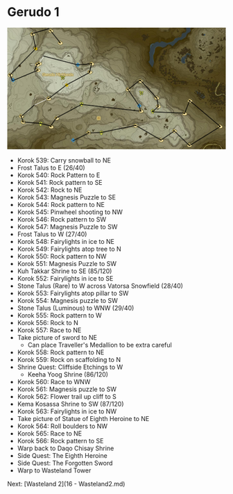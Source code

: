 # Gerudo 1

![Gerudo1](images/Gerudo1.PNG)

* Korok 539: Carry snowball to NE
* Frost Talus to E (26/40)
* Korok 540: Rock Pattern to E
* Korok 541: Rock pattern to SE
* Korok 542: Rock to NE
* Korok 543: Magnesis Puzzle to SE
* Korok 544: Rock pattern to NE
* Korok 545: Pinwheel shooting to NW
* Korok 546: Rock pattern to SW
* Korok 547: Magnesis Puzzle to SW
* Frost Talus to W (27/40)
* Korok 548: Fairylights in ice to NE
* Korok 549: Fairylights atop tree to N
* Korok 550: Rock pattern to NW
* Korok 551: Magnesis Puzzle to SW
* Kuh Takkar Shrine to SE (85/120)
* Korok 552: Fairylights in ice to SE
* Stone Talus (Rare) to W across Vatorsa Snowfield (28/40)
* Korok 553: Fairylights atop pillar to SW
* Korok 554: Magnesis puzzle to SW
* Stone Talus (Luminous) to WNW (29/40)
* Korok 555: Rock pattern to W
* Korok 556: Rock to N
* Korok 557: Race to NE
* Take picture of sword to NE
  * Can place Traveller's Medallion to be extra careful
* Korok 558: Rock pattern to NE
* Korok 559: Rock on scaffolding to N
* Shrine Quest: Cliffside Etchings to W
  * Keeha Yoog Shrine (86/120)
* Korok 560: Race to WNW
* Korok 561: Magnesis puzzle to SW
* Korok 562: Flower trail up cliff to S
* Kema Kosassa Shrine to SW (87/120)
* Korok 563: Fairylights in ice to NW
* Take picture of Statue of Eighth Heroine to NE
* Korok 564: Roll boulders to NW
* Korok 565: Race to NE
* Korok 566: Rock pattern to SE
* Warp back to Daqo Chisay Shrine
* Side Quest: The Eighth Heroine
* Side Quest: The Forgotten Sword
* Warp to Wasteland Tower

Next: [Wasteland 2](16 - Wasteland2.md)
